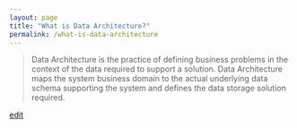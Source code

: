 ```yaml
---
layout: page
title: "What is Data Architecture?"
permalink: /what-is-data-architecture
---
```


> Data Architecture is the practice of defining business problems in the context of the data required to support a solution. Data Architecture maps the system business domain to the actual underlying data schema supporting the system and defines the data storage solution required.

<p class="edit-term"><a href="https://github.com/and-digital/tech-definitions/blog/master/definitions/architecture/data-architecture.md">edit</a></p>

